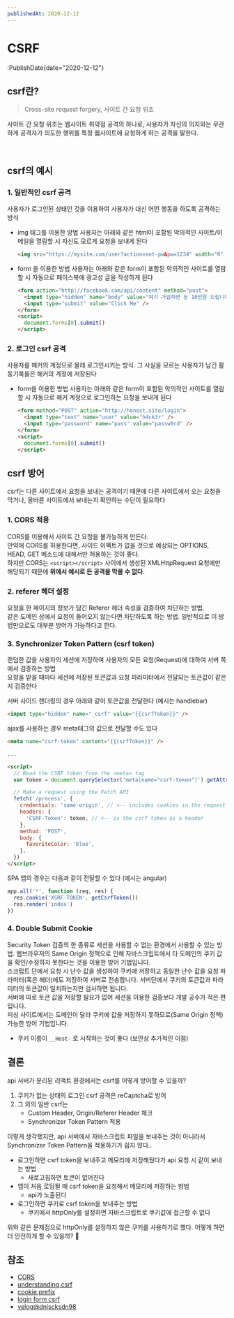 ```yaml
---
publishedAt: 2020-12-12
---
```


# CSRF

:PublishDate{date="2020-12-12"}

## csrf란?

> Cross-site request forgery, 사이트 간 요청 위조

사이트 간 요청 위조는 웹사이트 취약점 공격의 하나로, 사용자가 자신의 의지와는 무관하게 공격자가 의도한 행위를 특정 웹사이트에 요청하게 하는 공격을 말한다.

<br>

## csrf의 예시

### 1. 일반적인 csrf 공격

사용자가 로그인된 상태인 것을 이용하여 사용자가 대신 어떤 행동을 하도록 공격하는 방식

- img 태그를 이용한 방법
  사용자는 아래와 같은 html이 포함된 악의적인 사이트/이메일을 열람할 시 자신도 모르게 요청을 보내게 된다

  ```html
  <img src="https://mysite.com/user?action=set-pw&pw=1234" width="0" height="0" />
  ```

- form 을 이용한 방법
  사용자는 아래와 같은 form이 포함된 악의적인 사이트를 열람할 시 자동으로 페이스북에 광고성 글을 작성하게 된다

  ```html
  <form action="http://facebook.com/api/content" method="post">
    <input type="hidden" name="body" value="여기 가입하면 돈 10만원 드립니다." />
    <input type="submit" value="Click Me" />
  </form>
  <script>
    document.forms[0].submit()
  </script>
  ```

### 2. 로그인 csrf 공격

사용자를 해커의 계정으로 몰래 로그인시키는 방식. 그 사실을 모르는 사용자가 남긴 활동기록들은 해커의 계정에 저장된다

- form을 이용한 방법
  사용자는 아래와 같은 form이 포함된 악의적인 사이트를 열람할 시 자동으로 해커 계정으로 로그인하는 요청을 보내게 된다

  ```html
  <form method="POST" action="http://honest.site/login">
    <input type="text" name="user" value="h4ck3r" />
    <input type="password" name="pass" value="passw0rd" />
  </form>
  <script>
    document.forms[0].submit()
  </script>
  ```

## csrf 방어

csrf는 다른 사이트에서 요청을 보내는 공격이기 때문에 다른 사이트에서 오는 요청을 막거나, 올바른 사이트에서 보내는지 확인하는 수단이 필요하다

### 1. CORS 적용

CORS를 이용해서 사이트 간 요청을 불가능하게 만든다. <br>
만약에 CORS를 허용한다면, 사이드 이펙트가 없을 것으로 예상되는 OPTIONS, HEAD, GET 메소드에 대해서만 허용하는 것이 좋다.<br>
하지만 CORS는 `<script></script>` 사이에서 생성된 XMLHttpRequest 요청에만 해당되기 때문에 **위에서 예시로 든 공격을 막을 수 없다.**

### 2. referer 헤더 설정

요청을 한 페이지의 정보가 담긴 Referer 헤더 속성을 검증하여 차단하는 방법.<br>
같은 도메인 상에서 요청이 들어오지 않는다면 차단하도록 하는 방법. 일반적으로 이 방법만으로도 대부분 방어가 가능하다고 한다.

### 3. Synchronizer Token Pattern (csrf token)

랜덤한 값을 사용자의 세션에 저장하여 사용자의 모든 요청(Request)에 대하여 서버 쪽에서 검증하는 방법<br>
요청을 받을 때마다 세션에 저장된 토큰값과 요청 파라미터에서 전달되는 토큰값이 같은지 검증한다

서버 사이드 렌더링의 경우 아래와 같이 토큰값을 전달한다 (예시는 handlebar)

```html
<input type="hidden" name="_csrf" value="{{csrfToken}}" />
```

ajax를 사용하는 경우 meta태그의 값으로 전달할 수도 있다

```html
<meta name="csrf-token" content="{{csrfToken}}" />

...

<script>
  // Read the CSRF token from the <meta> tag
  var token = document.querySelector('meta[name="csrf-token"]').getAttribute('content')

  // Make a request using the Fetch API
  fetch('/process', {
    credentials: 'same-origin', // <-- includes cookies in the request
    headers: {
      'CSRF-Token': token, // <-- is the csrf token as a header
    },
    method: 'POST',
    body: {
      favoriteColor: 'blue',
    },
  })
</script>
```

SPA 앱의 경우는 다음과 같이 전달할 수 있다 (예시는 angular)

```javascript
app.all('*', function (req, res) {
  res.cookie('XSRF-TOKEN', getCsrfToken())
  res.render('index')
})
```

### 4. Double Submit Cookie

Security Token 검증의 한 종류로 세션을 사용할 수 없는 환경에서 사용할 수 있는 방법. 웹브라우저의 Same Origin 정책으로 인해 자바스크립트에서 타 도메인의 쿠키 값을 확인/수정하지 못한다는 것을 이용한 방어 기법입니다.<br>
스크립트 단에서 요청 시 난수 값을 생성하여 쿠키에 저장하고 동일한 난수 값을 요청 파라미터(혹은 헤더)에도 저장하여 서버로 전송합니다. 서버단에서 쿠키의 토큰값과 파라미터의 토큰값이 일치하는지만 검사하면 됩니다.<br>
서버에 따로 토큰 값을 저장할 필요가 없어 세션을 이용한 검증보다 개발 공수가 적은 편입니다.<br>
피싱 사이트에서는 도메인이 달라 쿠키에 값을 저장하지 못하므로(Same Origin 정책) 가능한 방어 기법입니다.<br>

- 쿠키 이름이 `__Host-` 로 시작하는 것이 좋다 (보안상 추가적인 이점)

## 결론

api 서버가 분리된 리액트 환경에서는 csrf를 어떻게 방어할 수 있을까?

1. 쿠키가 없는 상태의 로그인 csrf 공격은 reCaptcha로 방어
2. 그 외의 일반 csrf는
   - Custom Header, Origin/Referer Header 체크
   - Synchronizer Token Pattern 적용

이렇게 생각했지만, api 서버에서 자바스크립트 파일을 보내주는 것이 아니라서 Synchronizer Token Pattern을 적용하기가 쉽지 않다..

- 로그인하면 csrf token을 보내주고 메모리에 저장해뒀다가 api 요청 시 같이 보내는 방법
  - 새로고침하면 토큰이 없어진다
- 앱이 처음 로딩될 때 csrf token을 요청해서 메모리에 저장하는 방법
  - api가 노출된다
- 로그인하면 쿠키로 csrf token을 보내주는 방법
  - 쿠키에서 httpOnly를 설정하면 자바스크립트로 쿠키값에 접근할 수 없다

위와 같은 문제점으로 httpOnly를 설정하지 않은 쿠키를 사용하기로 했다. 어떻게 하면 더 안전하게 할 수 있을까? 🤔

## 참조

- [CORS](https://homoefficio.github.io/2015/07/21/Cross-Origin-Resource-Sharing/)
- [understanding csrf](https://github.com/pillarjs/understanding-csrf)
- [cookie prefix](https://cheatsheetseries.owasp.org/cheatsheets/Cross-Site_Request_Forgery_Prevention_Cheat_Sheet.html#cookie-with-__host-prefix)
- [login form csrf](https://www.netsparker.com/web-vulnerability-scanner/vulnerabilities/cross-site-request-forgery-in-login-form/)
- [velog@dnjscksdn98](https://velog.io/@dnjscksdn98/Network-CSRF%EB%9E%80)
  <br>
